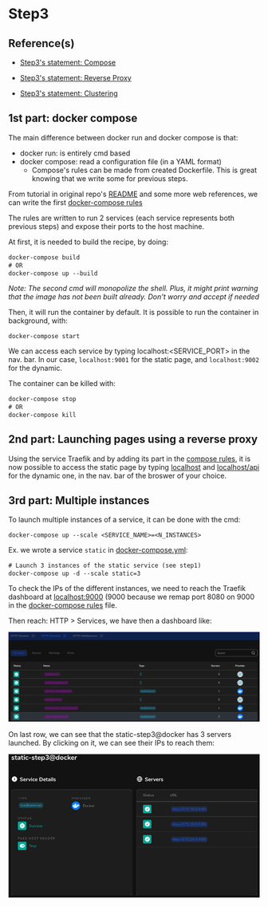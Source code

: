 
# Step3

## Reference(s)

* [Step3's statement: Compose](https://github.com/IEscher/DAI-2022-HTTP-Infra/blob/main/Lab5-Statements.md#step-3-docker-compose-to-build-the-infrastructure)

* [Step3's statement: Reverse Proxy](https://github.com/IEscher/DAI-2022-HTTP-Infra/blob/main/Lab5-Statements.md#step-3-reverse-proxy-with-traefik)

* [Step3's statement: Clustering](https://github.com/IEscher/DAI-2022-HTTP-Infra/blob/main/Lab5-Statements.md#step-3a-dynamic-cluster-management)

## 1st part: docker compose

The main difference between docker run and docker compose is that:

- docker run: is entirely cmd based 
- docker compose: read a configuration file (in a YAML format)
    - Compose's rules can be made from created Dockerfile. This is great knowing that we write some for previous steps.

From tutorial in original repo's [README](https://github.com/IEscher/DAI-2022-HTTP-Infra/blob/main/Lab5-Statements.md#step-3-reverse-proxy-with-traefik) and some more web references, we can write the first [docker-compose rules](docker-images/docker-compose.yml.old)

The rules are written to run 2 services (each service represents both previous steps) and expose their ports to the host machine.

At first, it is needed to build the recipe, by doing:

```docker
docker-compose build
# OR
docker-compose up --build
```

*Note: The second cmd will monopolize the shell. Plus, it might print warning that the image has not been built already. Don't worry and accept if needed*

Then, it will run the container by default. It is possible to run
the container in background, with:

```docker
docker-compose start
```

We can access each service by typing localhost:\<SERVICE_PORT\> in the nav. bar. In our case, `localhost:9001` for the static page, and `localhost:9002` for the dynamic.

The container can be killed with:

```docker
docker-compose stop
# OR
docker-compose kill 
```

## 2nd part: Launching pages using a reverse proxy

Using the service Traefik and by adding its part in the [compose rules](docker-images/docker-compose.yml), it is now possible to access the static page by typing [localhost](http://localhost) and [localhost/api](http://localhost/api) for the dynamic one, in the nav. bar of the broswer of your choice.

## 3rd part: Multiple instances

To launch multiple instances of a service, it can be done with the cmd:

```docker
docker-compose up --scale <SERVICE_NAME>=<N_INSTANCES>
```

Ex. we wrote a service `static` in [docker-compose.yml](docker-images/docker-compose.yml):

```docker
# Launch 3 instances of the static service (see step1)
docker-compose up -d --scale static=3
```

To check the IPs of the different instances, we need to reach the Traefik dashboard at [localhost:9000](http://localhost:9000) (9000 because we remap port 8080 on 9000 in the [docker-compose rules](docker-images/docker-compose.yml) file.

Then reach: HTTP > Services, we have then a dashboard like:

![http_services](pics/httpServicesDashboard.png)

On last row, we can see that the static-step3@docker has 3 servers launched. By clicking on it, we can see their IPs to reach them:

![static_ips](pics/staticIps.png)

